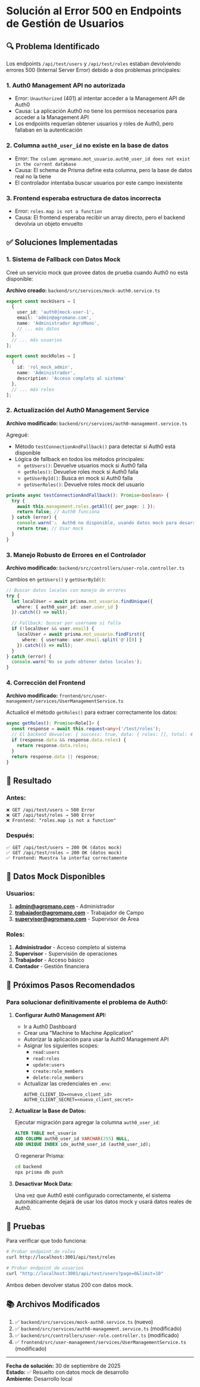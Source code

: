 # Solución al Error 500 en Endpoints de Gestión de Usuarios

## 🔍 Problema Identificado

Los endpoints `/api/test/users` y `/api/test/roles` estaban devolviendo errores 500 (Internal Server Error) debido a dos problemas principales:

### 1. **Auth0 Management API no autorizada**
- Error: `Unauthorized` (401) al intentar acceder a la Management API de Auth0
- Causa: La aplicación Auth0 no tiene los permisos necesarios para acceder a la Management API
- Los endpoints requerían obtener usuarios y roles de Auth0, pero fallaban en la autenticación

### 2. **Columna `auth0_user_id` no existe en la base de datos**
- Error: `The column agromano.mot_usuario.auth0_user_id does not exist in the current database`
- Causa: El schema de Prisma define esta columna, pero la base de datos real no la tiene
- El controlador intentaba buscar usuarios por este campo inexistente

### 3. **Frontend esperaba estructura de datos incorrecta**
- Error: `roles.map is not a function`
- Causa: El frontend esperaba recibir un array directo, pero el backend devolvía un objeto envuelto

## ✅ Soluciones Implementadas

### 1. **Sistema de Fallback con Datos Mock**

Creé un servicio mock que provee datos de prueba cuando Auth0 no está disponible:

**Archivo creado:** `backend/src/services/mock-auth0.service.ts`

```typescript
export const mockUsers = [
  {
    user_id: 'auth0|mock-user-1',
    email: 'admin@agromano.com',
    name: 'Administrador AgroMano',
    // ... más datos
  },
  // ... más usuarios
];

export const mockRoles = [
  {
    id: 'rol_mock_admin',
    name: 'Administrador',
    description: 'Acceso completo al sistema'
  },
  // ... más roles
];
```

### 2. **Actualización del Auth0 Management Service**

**Archivo modificado:** `backend/src/services/auth0-management.service.ts`

Agregué:
- Método `testConnectionAndFallback()` para detectar si Auth0 está disponible
- Lógica de fallback en todos los métodos principales:
  - `getUsers()`: Devuelve usuarios mock si Auth0 falla
  - `getRoles()`: Devuelve roles mock si Auth0 falla
  - `getUserById()`: Busca en mock si Auth0 falla
  - `getUserRoles()`: Devuelve roles mock del usuario

```typescript
private async testConnectionAndFallback(): Promise<boolean> {
  try {
    await this.management.roles.getAll({ per_page: 1 });
    return false; // Auth0 funciona
  } catch (error) {
    console.warn('⚠️  Auth0 no disponible, usando datos mock para desarrollo');
    return true; // Usar mock
  }
}
```

### 3. **Manejo Robusto de Errores en el Controlador**

**Archivo modificado:** `backend/src/controllers/user-role.controller.ts`

Cambios en `getUsers()` y `getUserById()`:

```typescript
// Buscar datos locales con manejo de errores
try {
  let localUser = await prisma.mot_usuario.findUnique({
    where: { auth0_user_id: user.user_id }
  }).catch(() => null);

  // Fallback: buscar por username si falla
  if (!localUser && user.email) {
    localUser = await prisma.mot_usuario.findFirst({
      where: { username: user.email.split('@')[0] }
    }).catch(() => null);
  }
} catch (error) {
  console.warn('No se pudo obtener datos locales');
}
```

### 4. **Corrección del Frontend**

**Archivo modificado:** `frontend/src/user-management/services/UserManagementService.ts`

Actualicé el método `getRoles()` para extraer correctamente los datos:

```typescript
async getRoles(): Promise<Role[]> {
  const response = await this.request<any>('/test/roles');
  // El backend devuelve: { success: true, data: { roles: [], total: 4 } }
  if (response.data && response.data.roles) {
    return response.data.roles;
  }
  return response.data || response;
}
```

## 🎯 Resultado

### Antes:
```
❌ GET /api/test/users → 500 Error
❌ GET /api/test/roles → 500 Error
❌ Frontend: "roles.map is not a function"
```

### Después:
```
✅ GET /api/test/users → 200 OK (datos mock)
✅ GET /api/test/roles → 200 OK (datos mock)
✅ Frontend: Muestra la interfaz correctamente
```

## 📝 Datos Mock Disponibles

### Usuarios:
1. **admin@agromano.com** - Administrador
2. **trabajador@agromano.com** - Trabajador de Campo
3. **supervisor@agromano.com** - Supervisor de Área

### Roles:
1. **Administrador** - Acceso completo al sistema
2. **Supervisor** - Supervisión de operaciones
3. **Trabajador** - Acceso básico
4. **Contador** - Gestión financiera

## 🔧 Próximos Pasos Recomendados

### Para solucionar definitivamente el problema de Auth0:

1. **Configurar Auth0 Management API:**
   - Ir a Auth0 Dashboard
   - Crear una "Machine to Machine Application"
   - Autorizar la aplicación para usar la Auth0 Management API
   - Asignar los siguientes scopes:
     - `read:users`
     - `read:roles`
     - `update:users`
     - `create:role_members`
     - `delete:role_members`
   - Actualizar las credenciales en `.env`:
     ```
     AUTH0_CLIENT_ID=<nuevo_client_id>
     AUTH0_CLIENT_SECRET=<nuevo_client_secret>
     ```

2. **Actualizar la Base de Datos:**
   
   Ejecutar migración para agregar la columna `auth0_user_id`:
   
   ```sql
   ALTER TABLE mot_usuario 
   ADD COLUMN auth0_user_id VARCHAR(255) NULL,
   ADD UNIQUE INDEX idx_auth0_user_id (auth0_user_id);
   ```

   O regenerar Prisma:
   ```bash
   cd backend
   npx prisma db push
   ```

3. **Desactivar Mock Data:**
   
   Una vez que Auth0 esté configurado correctamente, el sistema automáticamente dejará de usar los datos mock y usará datos reales de Auth0.

## 🧪 Pruebas

Para verificar que todo funciona:

```bash
# Probar endpoint de roles
curl http://localhost:3001/api/test/roles

# Probar endpoint de usuarios
curl "http://localhost:3001/api/test/users?page=0&limit=10"
```

Ambos deben devolver status 200 con datos mock.

## 📚 Archivos Modificados

1. ✅ `backend/src/services/mock-auth0.service.ts` (nuevo)
2. ✅ `backend/src/services/auth0-management.service.ts` (modificado)
3. ✅ `backend/src/controllers/user-role.controller.ts` (modificado)
4. ✅ `frontend/src/user-management/services/UserManagementService.ts` (modificado)

---

**Fecha de solución:** 30 de septiembre de 2025  
**Estado:** ✅ Resuelto con datos mock de desarrollo  
**Ambiente:** Desarrollo local
